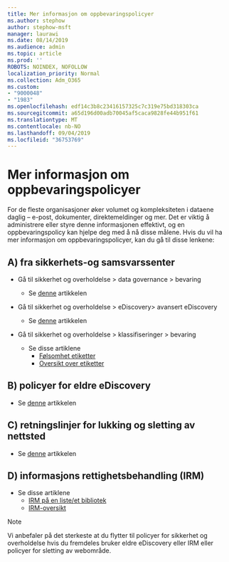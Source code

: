 ```yaml
---
title: Mer informasjon om oppbevaringspolicyer
ms.author: stephow
author: stephow-msft
manager: laurawi
ms.date: 08/14/2019
ms.audience: admin
ms.topic: article
ms.prod: ''
ROBOTS: NOINDEX, NOFOLLOW
localization_priority: Normal
ms.collection: Adm_O365
ms.custom:
- "9000048"
- "1983"
ms.openlocfilehash: edf14c3b8c23416157325c7c319e75bd318303ca
ms.sourcegitcommit: a65d196d00adb70045af5caca9828fe44b951f61
ms.translationtype: MT
ms.contentlocale: nb-NO
ms.lasthandoff: 09/04/2019
ms.locfileid: "36753769"
---
```

# <a name="more-info-about-retention-policies"></a>Mer informasjon om oppbevaringspolicyer

For de fleste organisasjoner øker volumet og kompleksiteten i dataene daglig – e-post, dokumenter, direktemeldinger og mer. Det er viktig å administrere eller styre denne informasjonen effektivt, og en oppbevaringspolicy kan hjelpe deg med å nå disse målene. Hvis du vil ha mer informasjon om oppbevaringspolicyer, kan du gå til disse lenkene:

## <a name="a-from-security-and-compliance-center"></a>A) fra sikkerhets-og samsvarssenter

- Gå til sikkerhet og overholdelse > data governance > bevaring
  - Se [denne](https://docs.microsoft.com/office365/securitycompliance/retention-policies) artikkelen

- Gå til sikkerhet og overholdelse > eDiscovery> avansert eDiscovery 
  - Se [denne](https://docs.microsoft.com/office365/securitycompliance/ediscovery-cases) artikkelen

- Gå til sikkerhet og overholdelse > klassifiseringer > bevaring
  - Se disse artiklene
    - [Følsomhet etiketter](https://docs.microsoft.com/office365/securitycompliance/sensitivity-labels)
    - [Oversikt over etiketter](https://docs.microsoft.com/office365/securitycompliance/labels)

## <a name="b-legacy-ediscovery-policies"></a>B) policyer for eldre eDiscovery

- Se [denne](https://support.office.com/article/Set-up-an-eDiscovery-Center-in-SharePoint-Online-A18F8975-AA7F-43B4-A7D6-001D14744D8E) artikkelen

## <a name="c-site-closure-and-deletion-policies"></a>C) retningslinjer for lukking og sletting av nettsted

- Se [denne](https://support.office.com/article/Use-policies-for-site-closure-and-deletion-A8280D82-27FD-48C5-9ADF-8A5431208BA5) artikkelen  

## <a name="d-information-rights-management-irm"></a>D) informasjons rettighetsbehandling (IRM)

- Se disse artiklene
  - [IRM på en liste/et bibliotek](https://support.office.com/article/apply-information-rights-management-to-a-list-or-library-3bdb5c4e-94fc-4741-b02f-4e7cc3c54aa1)
  - [IRM-oversikt](https://support.office.com/article/create-and-apply-information-management-policies-eb501fe9-2ef6-4150-945a-65a6451ee9e9)

> [!Note]
> Vi anbefaler på det sterkeste at du flytter til policyer for sikkerhet og overholdelse hvis du fremdeles bruker eldre eDiscovery eller IRM eller policyer for sletting av webområde.
